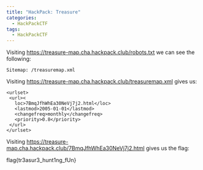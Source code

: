 ```yaml
---
title: "HackPack: Treasure"
categories:
  - HackPackCTF
tags:
  - HackPackCTF
---
```



Visiting https://treasure-map.cha.hackpack.club/robots.txt we can see the following:

```
Sitemap: /treasuremap.xml
```

Visiting https://treasure-map.cha.hackpack.club/treasuremap.xml gives us:

```
<urlset>
 <url><
   loc>7BmqJfhWhEa30NeVj7j2.html</loc>
   <lastmod>2005-01-01</lastmod>
   <changefreq>monthly</changefreq>
   <priority>0.8</priority>
 </url>
</urlset>
```

Visiting https://treasure-map.cha.hackpack.club/7BmqJfhWhEa30NeVj7j2.html gives us the flag:


flag{tr3asur3_hunt1ng_fUn}
